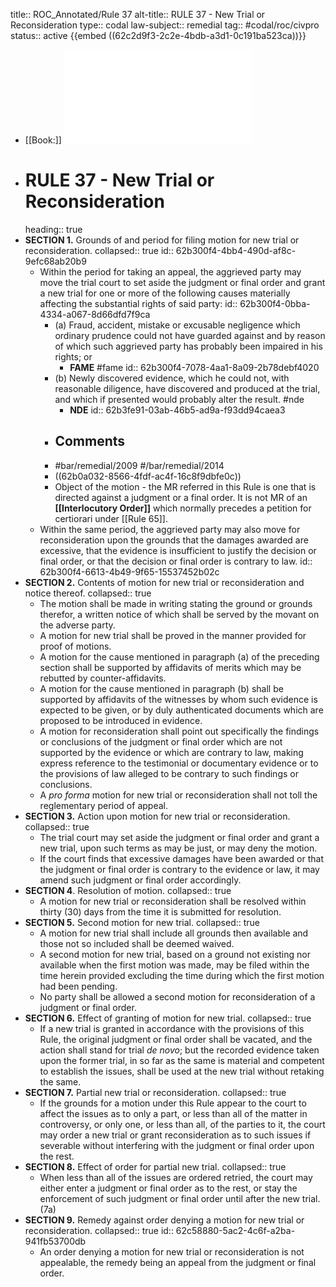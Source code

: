 title:: ROC_Annotated/Rule 37
alt-title:: RULE 37 - New Trial or Reconsideration
type:: codal
law-subject:: remedial
tag:: #codal/roc/civpro
status:: active
{{embed ((62c2d9f3-2c2e-4bdb-a3d1-0c191ba523ca))}}

- [[Book:]] ![Noche Vol 1, 2021 ed., RULE 37](../assets/VOL1_NOCHE_2021_RULE37.pdf)
- # RULE 37 - New Trial or Reconsideration
  heading:: true
- **SECTION 1.** Grounds of and period for filing motion for new trial or reconsideration.
  collapsed:: true
  id:: 62b300f4-4bb4-490d-af8c-9efc68ab20b9
	- Within the period for taking an appeal, the aggrieved party may move the trial court to set aside the judgment or final order and grant a new trial for one or more of the following causes materially affecting the substantial rights of said party:
	  id:: 62b300f4-0bba-4334-a067-8d66dfd7f9ca
		- (a) Fraud, accident, mistake or excusable negligence which ordinary prudence could not have guarded against and by reason of which such aggrieved party has probably been impaired in his rights; or
			- **FAME** #fame
			  id:: 62b300f4-7078-4aa1-8a09-2b78debf4020
		- (b) Newly discovered evidence, which he could not, with reasonable diligence, have discovered and produced at the trial, and which if presented would probably alter the result. #nde
			- **NDE**
			  id:: 62b3fe91-03ab-46b5-ad9a-f93dd94caea3
		- ## Comments
		- #bar/remedial/2009 #/bar/remedial/2014
		- ((62b0a032-8566-4fdf-ac4f-16c8f9dbfe0c))
		- Object of the motion - the MR referred in this Rule is one that is directed against a judgment or a final order. It is not MR of an **[[Interlocutory Order]]** which normally precedes a petition for certiorari under [[Rule 65]].
	- Within the same period, the aggrieved party may also move for reconsideration upon the grounds that the damages awarded are excessive, that the evidence is insufficient to justify the decision or final order, or that the decision or final order is contrary to law.
	  id:: 62b300f4-6613-4b49-9f65-15537452b02c
- **SECTION 2.** Contents of motion for new trial or reconsideration and notice thereof.
  collapsed:: true
	- The motion shall be made in writing stating the ground or grounds therefor, a written notice of which shall be served by the movant on the adverse party.
	- A motion for new trial shall be proved in the manner provided for proof of motions.
	- A motion for the cause mentioned in paragraph (a) of the preceding section shall be supported by affidavits of merits which may be rebutted by counter-affidavits.
	- A motion for the cause mentioned in paragraph (b) shall be supported by affidavits of the witnesses by whom such evidence is expected to be given, or by duly authenticated documents which are proposed to be introduced in evidence.
	- A motion for reconsideration shall point out specifically the findings or conclusions of the judgment or final order which are not supported by the evidence or which are contrary to law, making express reference to the testimonial or documentary evidence or to the provisions of law alleged to be contrary to such findings or conclusions.
	- A *pro forma* motion for new trial or reconsideration shall not toll the reglementary period of appeal.
- **SECTION 3.** Action upon motion for new trial or reconsideration.
  collapsed:: true
	- The trial court may set aside the judgment or final order and grant a new trial, upon such terms as may be just, or may deny the motion.
	- If the court finds that excessive damages have been awarded or that the judgment or final order is contrary to the evidence or law, it may amend such judgment or final order accordingly.
- **SECTION 4**. Resolution of motion.
  collapsed:: true
	- A motion for new trial or reconsideration shall be resolved within thirty (30) days from the time it is submitted for resolution.
- **SECTION 5.** Second motion for new trial.
  collapsed:: true
	- A motion for new trial shall include all grounds then available and those not so included shall be deemed waived.
	- A second motion for new trial, based on a ground not existing nor available when the first motion was made, may be filed within the time herein provided excluding the time during which the first motion had been pending.
	- No party shall be allowed a second motion for reconsideration of a judgment or final order.
- **SECTION 6.** Effect of granting of motion for new trial.
  collapsed:: true
	- If a new trial is granted in accordance with the provisions of this Rule, the original judgment or final order shall be vacated, and the action shall stand for trial *de novo*; but the recorded evidence taken upon the former trial, in so far as the same is material and competent to establish the issues, shall be used at the new trial without retaking the same.
- **SECTION 7.** Partial new trial or reconsideration.
  collapsed:: true
	- If the grounds for a motion under this Rule appear to the court to affect the issues as to only a part, or less than all of the matter in controversy, or only one, or less than all, of the parties to it, the court may order a new trial or grant reconsideration as to such issues if severable without interfering with the judgment or final order upon the rest.
- **SECTION 8.** Effect of order for partial new trial.
  collapsed:: true
	- When less than all of the issues are ordered retried, the court may either enter a judgment or final order as to the rest, or stay the enforcement of such judgment or final order until after the new trial. (7a)
- **SECTION 9.** Remedy against order denying a motion for new trial or reconsideration.
  collapsed:: true
  id:: 62c58880-5ac2-4c6f-a2ba-941fb53700db
	- An order denying a motion for new trial or reconsideration is not appealable, the remedy being an appeal from the judgment or final order.
